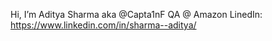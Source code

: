 Hi, I’m Aditya Sharma aka @Capta1nF
QA @ Amazon
LinedIn: https://www.linkedin.com/in/sharma--aditya/

<!---
Capta1nF/Capta1nF is a ✨ special ✨ repository because its `README.md` (this file) appears on your GitHub profile.
You can click the Preview link to take a look at your changes.
--->
